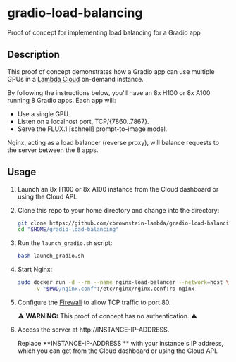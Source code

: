 # gradio-load-balancing
Proof of concept for implementing load balancing for a Gradio app

## Description

This proof of concept demonstrates how a Gradio app can use multiple GPUs in a
[Lambda Cloud](https://cloud.lambdalabs.com/instances) on-demand instance.

By following the instructions below, you'll have an 8x H100 or 8x A100
running 8 Gradio apps. Each app will:

- Use a single GPU.
- Listen on a localhost port, TCP/{7860..7867}.
- Serve the FLUX.1 [schnell] prompt-to-image model.

Nginx, acting as a load balancer (reverse proxy), will balance requests to the
server between the 8 apps.

## Usage

1. Launch an 8x H100 or 8x A100 instance from the Cloud dashboard or using the
   Cloud API.

1. Clone this repo to your home directory and change into the directory:

   ```bash
   git clone https://github.com/cbrownstein-lambda/gradio-load-balancing.git "$HOME/gradio-load-balancing" && \
   cd "$HOME/gradio-load-balancing"
   ```

1. Run the `launch_gradio.sh` script:

   ```bash
   bash launch_gradio.sh
   ```

1. Start Nginx:

   ```bash
   sudo docker run -d --rm --name nginx-load-balancer --network=host \
        -v "$PWD/nginx.conf":/etc/nginx/nginx.conf:ro nginx
   ```

1. Configure the
   [Firewall](https://docs.lambdalabs.com/on-demand-cloud/firewall) to allow
   TCP traffic to port 80.

   ⚠️ **WARNING:** This proof of concept has no authentication. ⚠️

1. Access the server at http://INSTANCE-IP-ADDRESS.

   Replace **INSTANCE-IP-ADDRESS ** with your instance's IP address, which you
   can get from the Cloud dashboard or using the Cloud API.
